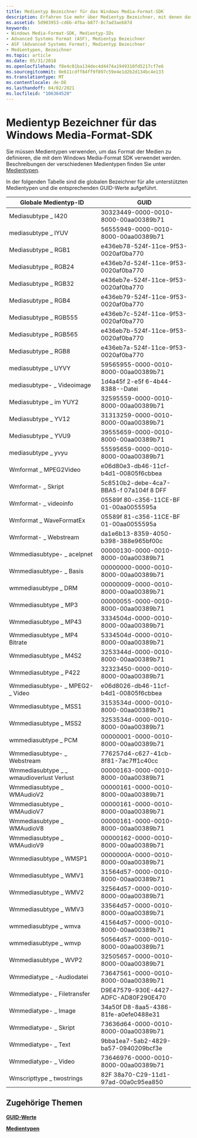 ```yaml
---
title: Medientyp Bezeichner für das Windows Media-Format-SDK
description: Erfahren Sie mehr über Medientyp Bezeichner, mit denen das Format von Medien definiert wird, die mit dem Windows Media-Format SDK verwendet werden.
ms.assetid: 5d903953-cd6b-4fba-b877-8c7ad3aeb87d
keywords:
- Windows Media-Format-SDK, Medientyp-IDs
- Advanced Systems Format (ASF), Medientyp Bezeichner
- ASF (Advanced Systems Format), Medientyp Bezeichner
- Medientypen, Bezeichner
ms.topic: article
ms.date: 05/31/2018
ms.openlocfilehash: f8e4c01ba134dec4d4474a1949310fd5217cf7e6
ms.sourcegitcommit: 0e611cdff84ff9f897c59e4e1d2b2d134bc4e133
ms.translationtype: MT
ms.contentlocale: de-DE
ms.lasthandoff: 04/02/2021
ms.locfileid: "106364520"
---
```

# <a name="media-type-identifiers-for-the-windows-media-format-sdk"></a>Medientyp Bezeichner für das Windows Media-Format-SDK

Sie müssen Medientypen verwenden, um das Format der Medien zu definieren, die mit dem Windows Media-Format SDK verwendet werden. Beschreibungen der verschiedenen Medientypen finden Sie unter [Medientypen](media-types.md).

In der folgenden Tabelle sind die globalen Bezeichner für alle unterstützten Medientypen und die entsprechenden GUID-Werte aufgeführt.



| Globale Medientyp-ID      | GUID                                 |
|-----------------------------------|--------------------------------------|
| Mediasubtype \_ I420                | 30323449-0000-0010-8000-00aa00389b71 |
| mediasubtype \_ IYUV                | 56555949-0000-0010-8000-00aa00389b71 |
| Mediasubtype \_ RGB1                | e436eb78-524f-11ce-9f53-0020af0ba770 |
| Mediasubtype \_ RGB24               | e436eb7d-524f-11ce-9f53-0020af0ba770 |
| Mediasubtype \_ RGB32               | e436eb7e-524f-11ce-9f53-0020af0ba770 |
| Mediasubtype \_ RGB4                | e436eb79-524f-11ce-9f53-0020af0ba770 |
| Mediasubtype \_ RGB555              | e436eb7c-524f-11ce-9f53-0020af0ba770 |
| Mediasubtype \_ RGB565              | e436eb7b-524f-11ce-9f53-0020af0ba770 |
| Mediasubtype \_ RGB8                | e436eb7a-524f-11ce-9f53-0020af0ba770 |
| mediasubtype \_ UYVY                | 59565955-0000-0010-8000-00aa00389b71 |
| mediasubtype- \_ Videoimage          | 1d4a45f 2-e5f 6-4b44-8388--Datei |
| Mediasubtype \_ im YUY2                | 32595559-0000-0010-8000-00aa00389b71 |
| Mediasubtype \_ YV12                | 31313259-0000-0010-8000-00aa00389b71 |
| Mediasubtype \_ YVU9                | 39555659-0000-0010-8000-00aa00389b71 |
| mediasubtype \_ yvyu                | 55595659-0000-0010-8000-00aa00389b71 |
| Wmformat \_ MPEG2Video              | e06d80e3-db46-11cf-b4d1-00805f6cbbea |
| Wmformat- \_ Skript                  | 5c8510b2-debe-4ca7-BBA5-f 07a104f 8 DFF |
| Wmformat- \_ videoinfo               | 05589f 80-c356-11CE-BF 01-00aa0055595a |
| Wmformat \_ WaveFormatEx            | 05589f 81-c356-11CE-BF 01-00aa0055595a |
| Wmformat- \_ Webstream               | da1e6b13-8359-4050-b398-388e965bf00c |
| Wmmediasubtype- \_ acelpnet          | 00000130-0000-0010-8000-00aa00389b71 |
| Wmmediasubtype- \_ Basis              | 00000000-0000-0010-8000-00aa00389b71 |
| wmmediasubtype \_ DRM               | 00000009-0000-0010-8000-00aa00389b71 |
| Wmmediasubtype \_ MP3               | 00000055-0000-0010-8000-00aa00389b71 |
| Wmmediasubtype \_ MP43              | 3334504d-0000-0010-8000-00aa00389b71 |
| Wmmediasubtype \_ MP4 Bitrate              | 5334504d-0000-0010-8000-00aa00389b71 |
| Wmmediasubtype \_ M4S2              | 3253344d-0000-0010-8000-00aa00389b71 |
| Wmmediasubtype \_ P422              | 32323450-0000-0010-8000-00aa00389b71 |
| Wmmediasubtype- \_ MPEG2- \_ Video      | e06d8026-db46-11cf-b4d1-00805f6cbbea |
| Wmmediasubtype \_ MSS1              | 3153534d-0000-0010-8000-00aa00389b71 |
| Wmmediasubtype \_ MSS2              | 3253534d-0000-0010-8000-00aa00389b71 |
| wmmediasubtype \_ PCM               | 00000001-0000-0010-8000-00aa00389b71 |
| Wmmediasubtype- \_ Webstream         | 776257d4-c627-41cb-8f81-7ac7ff1c40cc |
| Wmmediasubtype \_ \_ wmaudioverlust Verlust | 00000163-0000-0010-8000-00aa00389b71 |
| Wmmediasubtype \_ WMAudioV2         | 00000161-0000-0010-8000-00aa00389b71 |
| Wmmediasubtype \_ WMAudioV7         | 00000161-0000-0010-8000-00aa00389b71 |
| Wmmediasubtype \_ WMAudioV8         | 00000161-0000-0010-8000-00aa00389b71 |
| Wmmediasubtype \_ WMAudioV9         | 00000162-0000-0010-8000-00aa00389b71 |
| Wmmediasubtype \_ WMSP1             | 0000000A-0000-0010-8000-00aa00389b71 |
| Wmmediasubtype \_ WMV1              | 31564d57-0000-0010-8000-00aa00389b71 |
| Wmmediasubtype \_ WMV2              | 32564d57-0000-0010-8000-00aa00389b71 |
| Wmmediasubtype \_ WMV3              | 33564d57-0000-0010-8000-00aa00389b71 |
| wmmediasubtype \_ wmva              | 41564d57-0000-0010-8000-00aa00389b71 |
| wmmediasubtype \_ wmvp              | 50564d57-0000-0010-8000-00aa00389b71 |
| Wmmediasubtype \_ WVP2              | 32505657-0000-0010-8000-00aa00389b71 |
| Wmmediatype \_ -Audiodatei                | 73647561-0000-0010-8000-00aa00389b71 |
| Wmmediatype- \_ Filetransfer         | D9E47579-930E-4427-ADFC-AD80F290E470 |
| Wmmediatype- \_ Image                | 34a50f D8-8aa5-4386-81fe-a0efe0488e31 |
| Wmmediatype- \_ Skript               | 73636d64-0000-0010-8000-00aa00389b71 |
| Wmmediatype- \_ Text                 | 9bba1ea7-5ab2-4829-ba57-0940209bcf3e |
| Wmmediatype- \_ Video                | 73646976-0000-0010-8000-00aa00389b71 |
| Wmscripttype \_ twostrings          | 82F 38a70-C29-11d1-97ad-00a0c95ea850 |



 

## <a name="related-topics"></a>Zugehörige Themen

<dl> <dt>

[**GUID-Werte**](guid-values.md)
</dt> <dt>

[**Medientypen**](media-types.md)
</dt> </dl>

 

 




